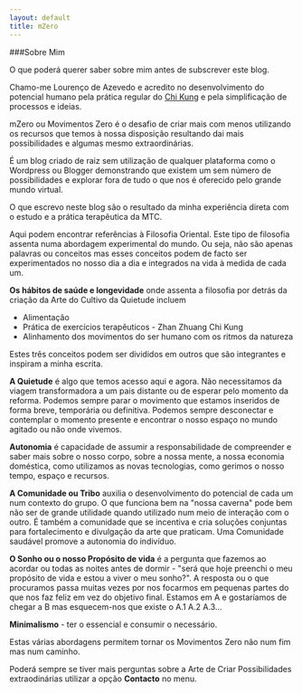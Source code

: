 ```yaml
---
layout: default
title: mZero
---
```


###Sobre Mim

O que poderá querer saber sobre mim antes de subscrever este blog. 

Chamo-me Lourenço de Azevedo e acredito no desenvolvimento do potencial humano pela prática regular do [Chi Kung](http://devagar.org) e pela simplificação de processos e ideias.

mZero ou Movimentos Zero é o desafio de criar mais com menos utilizando os recursos que temos à nossa disposição resultando dai mais possibilidades e algumas mesmo extraordinárias.

É um blog criado de raiz sem utilização de qualquer plataforma como o Wordpress ou Blogger demonstrando que existem um sem número de possibilidades e explorar fora de tudo o que nos é oferecido pelo grande mundo virtual.

O que escrevo neste blog são o resultado da minha experiência direta com o estudo e a prática terapêutica da MTC.

Aqui podem encontrar referências à Filosofia Oriental. Este tipo de filosofia assenta numa abordagem experimental do mundo. Ou seja, não são apenas palavras ou conceitos mas esses conceitos podem de facto ser experimentados no nosso dia a dia e integrados na vida à medida de cada um. 

**Os hábitos de saúde e longevidade** onde assenta a filosofia por detrás da criação da Arte do Cultivo da Quietude incluem 
+ Alimentação 
+ Prática de exercícios terapêuticos - Zhan Zhuang Chi Kung
+ Alinhamento dos movimentos do ser humano com os ritmos da natureza

Estes três conceitos podem ser divididos em outros que são integrantes e inspiram a minha escrita. 

**A Quietude** é algo que temos acesso aqui e agora. Não necessitamos da viagem transformadora a um pais distante ou de esperar pelo momento da reforma. Podemos sempre parar o movimento que estamos inseridos de forma breve, temporária ou definitiva. Podemos sempre desconectar e contemplar o momento presente e encontrar o nosso espaço no mundo agitado ou não onde vivemos.

**Autonomia** é capacidade de assumir a responsabilidade de compreender e saber mais sobre o nosso corpo, sobre a nossa mente, a nossa economia doméstica, como utilizamos as novas tecnologias, como gerimos o nosso tempo, espaço e recursos. 

**A Comunidade ou Tribo** auxilia o desenvolvimento do potencial de cada um num contexto do grupo. O que funciona bem na "nossa caverna" pode bem não ser de grande utilidade quando utilizado num meio de interação com o outro. É também a comunidade que se incentiva e cria soluções conjuntas para fortalecimento e divulgação da arte que praticam. Uma Comunidade saudável promove a autonomia do indivíduo.

**O Sonho ou o nosso Propósito de vida** é a pergunta que fazemos ao acordar ou todas as noites antes de dormir  - "será que hoje preenchi o meu propósito de vida e estou a viver o meu sonho?". A resposta ou o que procuramos passa muitas vezes por nos focarmos em pequenas partes do que nos faz feliz em vez do objetivo final. Estamos em A e gostaríamos de chegar a B mas esquecem-nos que existe o A.1 A.2 A.3...

**Minimalismo** - ter o essencial e consumir o necessário. 

Estas várias abordagens permitem tornar os Movimentos Zero não num fim mas num caminho.

Poderá sempre se tiver mais perguntas sobre a Arte de Criar Possibilidades extraodinárias utilizar a opção **Contacto** no menu. 